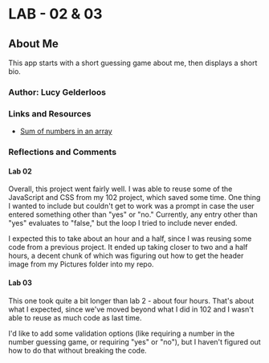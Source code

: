 # LAB - 02 & 03

## About Me

This app starts with a short guessing game about me, then displays a short bio.

### Author: Lucy Gelderloos

### Links and Resources

- [Sum of numbers in an array](https://www.geeksforgeeks.org/how-to-find-the-sum-of-all-elements-of-a-given-array-in-javascript/)

### Reflections and Comments

#### Lab 02

Overall, this project went fairly well. I was able to reuse some of the JavaScript and CSS from my 102 project, which saved some time. One thing I wanted to include but couldn't get to work was a prompt in case the user entered something other than "yes" or "no." Currently, any entry other than "yes" evaluates to "false," but the loop I tried to include never ended.

I expected this to take about an hour and a half, since I was reusing some code from a previous project. It ended up taking closer to two and a half hours, a decent chunk of which was figuring out how to get the header image from my Pictures folder into my repo.

#### Lab 03

This one took quite a bit longer than lab 2 - about four hours. That's about what I expected, since we've moved beyond what I did in 102 and I wasn't able to reuse as much code as last time.

I'd like to add some validation options (like requiring a number in the number guessing game, or requiring "yes" or "no"), but I haven't figured out how to do that without breaking the code.
